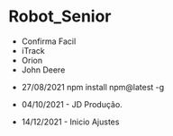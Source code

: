 # Robot_Senior

* Confirma Facil
* iTrack
* Orion
* John Deere


- 27/08/2021
npm install npm@latest -g

- 04/10/2021 - JD Produção.

- 14/12/2021 - Inicio Ajustes 